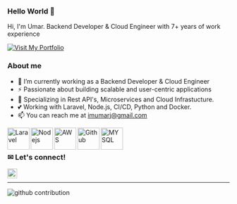 ### Hello World 👋

Hi, I'm Umar. Backend Developer & Cloud Engineer with 7+ years of work experience

<a href="https://umarjamil.com" target="_blank">
    <img src="https://img.shields.io/badge/Visit-My_Portfolio-blue?style=for-the-badge&logo=github" alt="Visit My Portfolio">
</a>

### About me
  - 🔭  I’m currently working as a Backend Developer & Cloud Engineer
  - ⚡ Passionate about building scalable and user-centric applications
  - 🌱 Specializing in Rest API's, Microservices and Cloud Infrastucture.
  - 💕 Working with Laravel, Node.js, CI/CD, Python and Docker.
  - 📫 You can reach me at <a href="mailto:imumarj@gmail.com">imumarj@gmail.com</a>

  
<img align="left" alt="Laravel" width="50px" src="https://res.cloudinary.com/ujdeveloper/image/upload/v1742523296/extramedia/laravel-icon-1990x2048-xawylrh0_h4d2st.png" />
<img align="left" alt="Nodejs" width="50px" src="https://res.cloudinary.com/ujdeveloper/image/upload/v1741294793/extramedia/1174925_dodqpg.webp" />
<img align="left" alt="AWS" width="50px" src="https://res.cloudinary.com/ujdeveloper/image/upload/v1742523450/extramedia/aws-icon-2048x1224-tyr5ef11_systvb.png" />
<img align="left" alt="Github" width="50px" src="https://res.cloudinary.com/ujdeveloper/image/upload/v1742523511/extramedia/25231_fy4a6q.png" />
<img align="left" alt="MYSQL" width="50px" src="https://res.cloudinary.com/ujdeveloper/image/upload/v1742918203/png-transparent-python-logo-thumbnail_gt5zlz.png" />
<br />
<br />


### ✉ Let's connect!

<a href="https://www.linkedin.com/in/chumarjamil/" target="_blank"><img align="left" src="https://edent.github.io/SuperTinyIcons/images/svg/linkedin.svg" width="22" /></a>


<br />

---


![github contribution](https://res.cloudinary.com/ujdeveloper/image/upload/v1698155741/github-contribution-grid-snake-dark_ffwvpe.svg)
